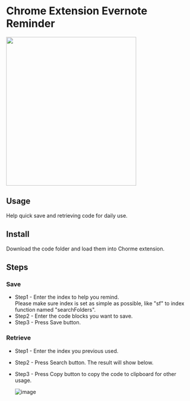 # Chrome Extension Evernote Reminder


<img src="https://user-images.githubusercontent.com/17609819/215317654-0f785b0d-cf7b-4ee2-9870-3a02ccaf5994.png" width="350" height="400">

## Usage
Help quick save and retrieving code for daily use.

## Install
Download the code folder and load them into Chorme extension.



## Steps
### Save
* Step1 - Enter the index to help you remind.   
        Please make sure index is set as simple as possible, like "sf" to index function named "searchFolders". 
* Step2 - Enter the code blocks you want to save.
* Step3 - Press Save button.

### Retrieve
* Step1 - Enter the index you previous used.
* Step2 - Press Search button. The result will show below.
* Step3 - Press Copy button to copy the code to clipboard for other usage.


    ![image](https://user-images.githubusercontent.com/17609819/215316501-0a0c39ac-2116-45a1-b17c-8f764724ca26.png)




